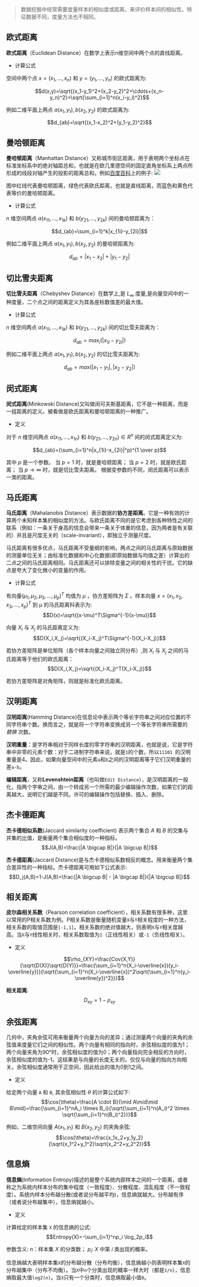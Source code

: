 >数据挖掘中经常需要度量样本的相似度或距离，来评价样本间的相似性。特征数据不同，度量方法也不相同。

## 欧式距离

**欧式距离**（Euclidean Distance）在数学上表示n维空间中两个点的直线距离。

* 计算公式

空间中两个点 $x=(x_1,\ldots,x_n)$ 和 $y=(y_1, \ldots,y_n)$ 的欧式距离为:

$$d(x,y)=\sqrt{(x_1-y_1)^2+(x_2-y_2)^2+\cdots+(x_n-y_n)^2}=\sqrt{\sum_{i=1}^n(x_i-y_i)^2}$$

例如二维平面上两点 $a(x_1,y_1),b(x_2,y_2)$ 的欧式距离为:

$$d_{ab}=\sqrt{(x_1-x_2)^2+(y_1-y_2)^2}$$

## 曼哈顿距离

**曼哈顿距离**（Manhattan Distance）又称城市街区距离，用于表明两个坐标点在标准坐标系中的绝对轴距总和，也就是在欧几里德空间的固定直角坐标系上两点所形成的线段对轴产生的投影的距离总和。例如[百度百科](https://baike.baidu.com/item/%E6%9B%BC%E5%93%88%E9%A1%BF%E8%B7%9D%E7%A6%BB)上的例子:
![](http://qiniu.spiderpy.cn/17-11-1/74808402.jpg)

图中红线代表曼哈顿距离，绿色代表欧氏距离，也就是直线距离，而蓝色和黄色代表等价的曼哈顿距离。

* 计算公式

$n$ 维空间两点 $a(x_{11},\ldots,x_{1k})$ 和 $b(y_{21},\ldots,y_{2k})$ 间的曼哈顿距离为：

$$d_{ab}=\sum_{i=1}^k|x_{1i}-y_{2i}|$$

例如二维平面上两点 $a(x_1,y_1),b(x_2,y_2)$ 的曼哈顿距离为:

$$d_{ab}=|x_1-x_2|+|y_1-y_2|$$

## 切比雪夫距离

**切比雪夫距离**（Chebyshev Distance）在数学上,是 $L_{\infty}$ 度量,是向量空间中的一种度量，二个点之间的距离定义为其各座标数值差的最大值。

* 计算公式

$n$ 维空间两点 $a(x_{11},\ldots,x_{1k})$ 和 $b(y_{21},\ldots,y_{2k})$ 间的切比雪夫距离为：

$$d_{ab}=max_i(|x_{1i}-y_{2i}|)$$

例如二维平面上两点 $a(x_1,y_1),b(x_2,y_2)$ 的切比雪夫距离为:

$$d_{ab}=max(|x_{1}-y_{1}|,|x_{2}-y_{2}|)$$

## 闵式距离

**闵式距离**(Minkowski Distance)又叫做闵可夫斯基距离，它不是一种距离，而是一组距离的定义。被看做是欧氏距离和曼哈顿距离的一种推广。

* 定义

对于 $n$ 维空间两点 $a(x_{11},\ldots,x_{1n})$ 和 $b(y_{21},\ldots,y_{2n}) \in R^n$ 间的闵式距离定义为:

$$d_{ab}=(\sum_{i=1}^n|x_{1i}-x_{2i}|^p)^{1 \over p}$$

其中 $p$ 是一个参数。
当 $p=1$ 时，就是曼哈顿距离；
当 $p=2$ 时，就是欧氏距离；
当 $p \rightarrow \infty$ 时，就是切比雪夫距离。
根据变参数的不同，闵氏距离可以表示一类的距离。

## 马氏距离

**马氏距离**（Mahalanobis Distance）表示数据的**协方差距离**。它是一种有效的计算两个未知样本集的相似度的方法。与欧氏距离不同的是它考虑到各种特性之间的联系（例如：一条关于身高的信息会带来一条关于体重的信息，因为两者是有关联的）并且是尺度无关的（scale-invariant），即独立于测量尺度。

马氏距离有很多优点，马氏距离不受量纲的影响，两点之间的马氏距离与原始数据的测量单位无关；由标准化数据和中心化数据(即原始数据与均值之差）计算出的二点之间的马氏距离相同。马氏距离还可以排除变量之间的相关性的干扰。它的缺点是夸大了变化微小的变量的作用。

* 计算公式

有向量$(\mu_1,\mu_2,\mu_3,\ldots,\mu_p)^T$ 均值为 $\mu$ ，协方差矩阵为 $\Sigma$ 。样本向量 $x=(x_1,x_2,x_3,\ldots,x_p)^T$ 到 $\mu$ 的马氏距离科表示为:
$$D(x)=\sqrt{(x-\mu)^T\Sigma^{-1}(x-\mu)}$$

向量 $X_i$ 与 $X_j$ 的马氏距离定义为:
$$D(X_i,X_j)=\sqrt{(X_i-X_j)^T\Sigma^{-1}(X_i-X_j)}$$

若协方差矩阵是单位矩阵（各个样本向量之间独立同分布）,则 $X_i$ 与 $X_j$ 之间的马氏距离等于他们的欧氏距离：
$$D(X_i,X_j)=\sqrt{(X_i-X_j)^T(X_i-X_j)}$$

若协方差矩阵是对角矩阵，则就是标准化欧氏距离。

## 汉明距离

**汉明距离**(Hamming Distance)在信息论中表示两个等长字符串之间对应位置的不同字符串个数。换而言之，就是将一个字符串变换成另一个等长字符串所需要的 *替换* 次数。

**汉明重量**：是字符串相对于同样长度的零字符串的汉明距离，也就是说，它是字符串中非零的元素个数：对于二进制字符串来说，就是`1`的个数，所以`11101 `的汉明重量是4。因此，如果向量空间中的元素`a`和`b`之间的汉明距离等于它们汉明重量的差`a-b`。

**编辑距离**，又称**Levenshtein距离**（也叫做`Edit Distance`），是汉明距离的一般化，指两个字串之间，由一个转成另一个所需的最少编辑操作次数，如果它们的距离越大，说明它们越是不同。许可的编辑操作包括替换、插入、删除。

## 杰卡德距离

**杰卡德相似系数**(Jaccard similarity coefficient) 表示两个集合 $A$ 和 $B$ 的交集与并集的比值，是衡量两个集合相似度的一种指标。
$$J(A,B)=\frac{|A \bigcap B|}{|A \bigcup B|}$$

**杰卡德距离**(Jaccard Distance)是与杰卡德相似系数相反的概念。用来衡量两个集合差异性的一种指标。杰卡德距离可用如下公式表示:
$$D_j(A,B)=1-J(A,B)=\frac{|A \bigcup B| - |A \bigcap B|}{|A \bigcup B|}$$

## 相关距离

**皮尔森相关系数**（Pearson correlation coefficient），相关系数有很多种，这里以常用的P相关系数为例。P相关系数是衡量随机变量`X`与`Y`相关程度的一种方法，相关系数的取值范围是`[-1,1]`。相关系数的绝对值越大，则表明`X`与`Y`相关度越高。当`X`与`Y`线性相关时，相关系数取值为`1`（正线性相关）或`-1`（负线性相关）。

* 定义

$$\rho_{XY}=\frac{Cov(X,Y)}{\sqrt{D(X)}\sqrt{D(Y)}}=\frac{\sum_{i=1}^n(X_i-\overline{x})(y_i-\overline{y})}{\sqrt{\sum_{i=1}^n(X_i-\overline{x})^2\sqrt{\sum_{i=1}^n(y_i-\overline{y})^2}}}$$

**相关距离**:
$$D_{xy}=1-{\rho}_{xy}$$

## 余弦距离

几何中，夹角余弦可用来衡量两个向量方向的差异；通过测量两个向量的夹角的余弦值来度量它们之间的相似性。两个向量有相同的指向时，余弦相似度的值为1；两个向量夹角为90°时，余弦相似度的值为0；两个向量指向完全相反的方向时，余弦相似度的值为-1。这结果是与向量的长度无关的，仅仅与向量的指向方向相关。余弦相似度通常用于正空间，因此给出的值为0到1之间。

* 定义

给定两个向量 `A` 和 `B`, 其余弦相似性 $\theta$ 的计算公式如下:
$$\cos(\theta)=\frac{A \cdot B}{\mid A\mid\mid B\mid}=\frac{\sum_{i=1}^nA_i \times B_i}{\sqrt{\sum_{i=1}^n(A_i)^2 \times \sqrt{\sum_{i=1}^n(B_i)^2}}}$$

例如，二维空间向量 $A(x_1,y_1)$ 和 $B(x_2,y_2)$ 的夹角余弦:
$$\cos(\theta)=\frac{x_1x_2+y_1y_2}{\sqrt{x_1^2+y_1^2}\sqrt{x_2^2+y_2^2}}$$


## 信息熵

**信息熵**(Information Entropy)描述的是整个系统内部样本之间的一个距离，或者称之为系统内样本分布的集中程度（一致程度）、分散程度、混乱程度（不一致程度）。系统内样本分布越分散(或者说分布越平均)，信息熵就越大。分布越有序（或者说分布越集中），信息熵就越小。

* 定义

计算给定的样本集 `X` 的信息熵的公式:
$$Entropy(X)=-\sum_{i=1}^np_i \log_2p_i$$

参数含义:
$n$：样本集 $X$ 的分类数；
$p_i$: $X$ 中第 $i$ 类出现的概率。

信息熵越大表明样本集`X`的分布越分散（分布均衡），信息熵越小则表明样本集`X`的分布越集中（分布不均衡）。当`X`中`n`个分类出现的概率一样大时（都是`1/n`），信息熵取最大值`log2(n)`。当`X`只有一个分类时，信息熵取最小值`0`。
